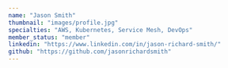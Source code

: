 ```yaml
---
name: "Jason Smith"
thumbnail: "images/profile.jpg"
specialties: "AWS, Kubernetes, Service Mesh, DevOps"
member_status: "member"
linkedin: "https://www.linkedin.com/in/jason-richard-smith/"
github: "https://github.com/jasonrichardsmith"
---
```

